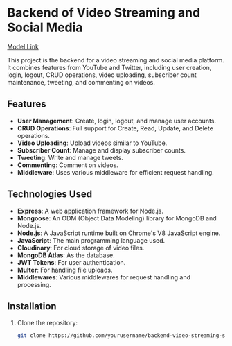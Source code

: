 # Backend of Video Streaming and Social Media

[Model Link](https://app.eraser.io/workspace/VIsl0I3AGrvhFzy8jUXA?origin=share)



This project is the backend for a video streaming and social media platform. It combines features from YouTube and Twitter, including user creation, login, logout, CRUD operations, video uploading, subscriber count maintenance, tweeting, and commenting on videos.

## Features

- **User Management**: Create, login, logout, and manage user accounts.
- **CRUD Operations**: Full support for Create, Read, Update, and Delete operations.
- **Video Uploading**: Upload videos similar to YouTube.
- **Subscriber Count**: Manage and display subscriber counts.
- **Tweeting**: Write and manage tweets.
- **Commenting**: Comment on videos.
- **Middleware**: Uses various middleware for efficient request handling.

## Technologies Used

- **Express**: A web application framework for Node.js.
- **Mongoose**: An ODM (Object Data Modeling) library for MongoDB and Node.js.
- **Node.js**: A JavaScript runtime built on Chrome's V8 JavaScript engine.
- **JavaScript**: The main programming language used.
- **Cloudinary**: For cloud storage of video files.
- **MongoDB Atlas**: As the database.
- **JWT Tokens**: For user authentication.
- **Multer**: For handling file uploads.
- **Middlewares**: Various middlewares for request handling and processing.

## Installation

1. Clone the repository:
   ```bash
   git clone https://github.com/yourusername/backend-video-streaming-social-media.git



